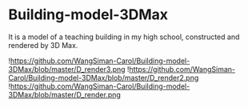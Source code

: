 # Building-model-3DMax
It is a model of a teaching building in my high school, constructed and rendered by 3D Max.  

!https://github.com/WangSiman-Carol/Building-model-3DMax/blob/master/D_render3.png
!https://github.com/WangSiman-Carol/Building-model-3DMax/blob/master/D_render2.png
!https://github.com/WangSiman-Carol/Building-model-3DMax/blob/master/D_render.png
